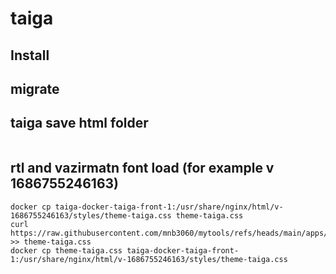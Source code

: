 # taiga

## Install

## migrate

## taiga save html folder
```docker cp taiga-docker-taiga-front-1:/usr/share/nginx/html html
```
## rtl and vazirmatn font load (for example v 1686755246163)
```
docker cp taiga-docker-taiga-front-1:/usr/share/nginx/html/v-1686755246163/styles/theme-taiga.css theme-taiga.css
curl https://raw.githubusercontent.com/mnb3060/mytools/refs/heads/main/apps/taiga/rtl.css >> theme-taiga.css
docker cp theme-taiga.css taiga-docker-taiga-front-1:/usr/share/nginx/html/v-1686755246163/styles/theme-taiga.css
```


